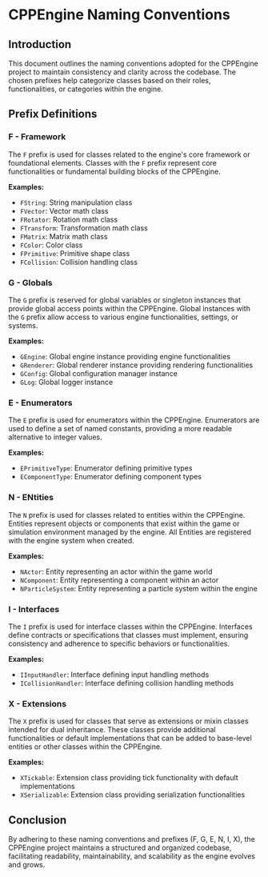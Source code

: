 # CPPEngine Naming Conventions

## Introduction

This document outlines the naming conventions adopted for the CPPEngine project to maintain consistency and clarity across the codebase. The chosen prefixes help categorize classes based on their roles, functionalities, or categories within the engine.

## Prefix Definitions

### F - Framework

The `F` prefix is used for classes related to the engine's core framework or foundational elements. Classes with the `F` prefix represent core functionalities or fundamental building blocks of the CPPEngine.

**Examples:**
- `FString`: String manipulation class
- `FVector`: Vector math class
- `FRotator`: Rotation math class
- `FTransform`: Transformation math class
- `FMatrix`: Matrix math class
- `FColor`: Color class
- `FPrimitive`: Primitive shape class
- `FCollision`: Collision handling class

### G - Globals

The `G` prefix is reserved for global variables or singleton instances that provide global access points within the CPPEngine. Global instances with the `G` prefix allow access to various engine functionalities, settings, or systems.

**Examples:**
- `GEngine`: Global engine instance providing engine functionalities
- `GRenderer`: Global renderer instance providing rendering functionalities
- `GConfig`: Global configuration manager instance
- `GLog`: Global logger instance

### E - Enumerators

The `E` prefix is used for enumerators within the CPPEngine. Enumerators are used to define a set of named constants, providing a more readable alternative to integer values.

**Examples:**
- `EPrimitiveType`: Enumerator defining primitive types
- `EComponentType`: Enumerator defining component types

### N - ENtities

The `N` prefix is used for classes related to entities within the CPPEngine. Entities represent objects or components that exist within the game or simulation environment managed by the engine. All Entities are registered with the engine system when created.

**Examples:**
- `NActor`: Entity representing an actor within the game world
- `NComponent`: Entity representing a component within an actor
- `NParticleSystem`: Entity representing a particle system within the engine

### I - Interfaces

The `I` prefix is used for interface classes within the CPPEngine. Interfaces define contracts or specifications that classes must implement, ensuring consistency and adherence to specific behaviors or functionalities.

**Examples:**
- `IInputHandler`: Interface defining input handling methods
- `ICollisionHandler`: Interface defining collision handling methods

### X - Extensions

The `X` prefix is used for classes that serve as extensions or mixin classes intended for dual inheritance. These classes provide additional functionalities or default implementations that can be added to base-level entities or other classes within the CPPEngine.

**Examples:**
- `XTickable`: Extension class providing tick functionality with default implementations
- `XSerializable`: Extension class providing serialization functionalities

## Conclusion

By adhering to these naming conventions and prefixes (F, G, E, N, I, X), the CPPEngine project maintains a structured and organized codebase, facilitating readability, maintainability, and scalability as the engine evolves and grows.
